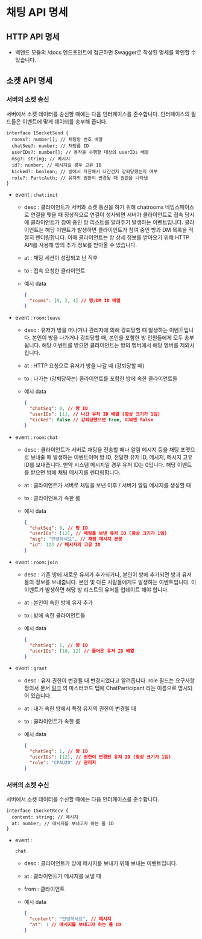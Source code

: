 # 채팅 API 명세

## HTTP API 명세

- 백앤드 모듈의 /docs 엔드포인트에 접근하면 Swagger로 작성된 명세를 확인할 수 있습니다.

## 소켓 API 명세

### 서버의 소켓 송신

서버에서 소켓 데이터를 송신할 때에는 다음 인터페이스를 준수합니다. 인터페이스의 필드들은 이벤트에 맞게 데이터를 송부해 줍니다.

```tsx
interface ISocketSend {
  rooms?: number[]; // 채팅방 번호 배열
  chatSeq?: number; // 채팅룸 ID
  userIDs?: number[]; // 동작을 수행할 대상의 userIDs 배열
  msg?: string; // 메시지
  id?: number; // 메시지일 경우 고유 ID
  kicked?: boolean; // 방에서 자진해서 나간건지 강퇴당했는지 여부
  role?: PartcAuth; // 유저의 권한이 변경될 때 권한을 나타냄
}
```

- event : `chat:init`

  - desc : 클라이언트가 서버와 소켓 통신을 하기 위해 chatrooms 네임스페이스로 연결을 맺을 때 정상적으로 연결이 성사되면 서버가 클라이언트로 접속 당시에 클라이언트가 참여 중인 방 리스트를 알려주기 발생하는 이벤트입니다. 클라이언트는 해당 이벤트가 발생하면 클라이언트가 참여 중인 방과 DM 목록을 적절히 렌더링합니다. 이때 클라이언트는 방 상세 정보를 받아오기 위해 HTTP API를 사용해 방의 추가 정보를 받아올 수 있습니다.

  - at : 채팅 세션이 성립되고 난 직후

  - to : 접속 요청한 클라이언트

  - 예시 data

    ```json
    {
      "rooms": [0, 2, 4] // 방/DM ID 배열
    }
    ```

- event : `room:leave`

  - desc : 유저가 방을 떠나거나 관리자에 의해 강퇴당할 때 발생하는 이벤트입니다. 본인이 방을 나가거나 강퇴당할 때, 본인을 포함한 방 인원들에게 모두 송부됩니다. 해당 이벤트를 받으면 클라이언트는 방의 멤버에서 해당 멤버를 제외시킵니다.

  - at : HTTP 요청으로 유저가 방을 나갈 때 (강퇴당할 때)

  - to : 나가는 (강퇴당하는) 클라이언트를 포함한 방에 속한 클라이언트들

  - 예시 data

    ```json
    {
      "chatSeq": 0, // 방 ID
      "userIDs": [1], // 나간 유저 ID 배열 (항상 크기가 1임)
      "kicked": false // 강퇴당했으면 true, 이외엔 false
    }
    ```

- event : `room:chat`

  - desc : 클라이언트가 서버로 채팅을 전송할 때나 알림 메시지 등을 채팅 포맷으로 보내줄 때 발생하는 이벤트이며 방 ID, 전달한 유저 ID, 메시지, 메시지 고유 ID를 보내줍니다. 만약 시스템 메시지일 경우 유저 ID는 0입니다. 해당 이벤트를 받으면 방에 채팅 메시지를 렌더링합니다.

  - at : 클라이언트가 서버로 채팅을 보낸 이후 / 서버가 알림 메시지를 생성할 때

  - to : 클라이언트가 속한 룸

  - 예시 data

    ```json
    {
      "chatSeq": 0, // 방 ID
      "userIDs": [12], // 채팅을 보낸 유저 ID (항상 크기가 1임)
      "msg": "안녕하세요", // 채팅 메시지 본문
      "id": 123 // 메시지의 고유 ID
    }
    ```

- event : `room:join`

  - desc : 기존 방에 새로운 유저가 추가되거나, 본인이 방에 추가되면 방과 유저들의 정보를 보내줍니다. 본인 및 다른 사람들에게도 발생하는 이벤트입니다. 이 이벤트가 발생하면 해당 방 리스트의 유저를 업데이트 해야 합니다.

  - at : 본인이 속한 방에 유저 추가

  - to : 방에 속한 클라이언트들

  - 예시 data

    ```json
    {
      "chatSeq": 1, // 방 ID
      "userIDs": [10, 12] // 들어온 유저 ID 배열
    }
    ```

- event : `grant`

  - desc : 유저 권한이 변경될 때 변경되었다고 알려줍니다. role 필드는 요구사항 정의서 문서 [링크](https://docs.google.com/spreadsheets/d/1Io0vCbHKBOxY5xH10IJMvuXHVHIXp8okB2LeFMkNzC4/edit#gid=1621334604) 의 마스터코드 탭에 ChatParticipant 라는 이름으로 명시되어 있습니다. 

  - at : 내가 속한 방에서 특정 유저의 권한이 변경될 때

  - to : 클라이언트가 속한 룸

  - 예시 data

    ```json
    {
      "chatSeq": 1, // 방 ID
      "userIDs": [12], // 권한이 변경된 유저 ID (항상 크기가 1임)
      "role": "CPAU20" // 관리자
    }
    ```

### 서버의 소켓 수신

서버에서 소켓 데이터를 수신할 때에는 다음 인터페이스를 준수합니다.

```tsx
interface ISocketRecv {
  content: string; // 메시지
  at: number; // 메시지를 보내고자 하는 룸 ID
}
```

- event : 

  ```
  chat
  ```

  - desc : 클라이언트가 방에 메시지를 보내기 위해 보내는 이벤트입니다.

  - at : 클라이언트가 메시지를 보낼 때

  - from : 클라이언트

  - 예시 data

    ```json
    {
      "content": "안녕하세요", // 메시지
      "at": 1 // 메시지를 보내고자 하는 룸 ID
    }
    ```
